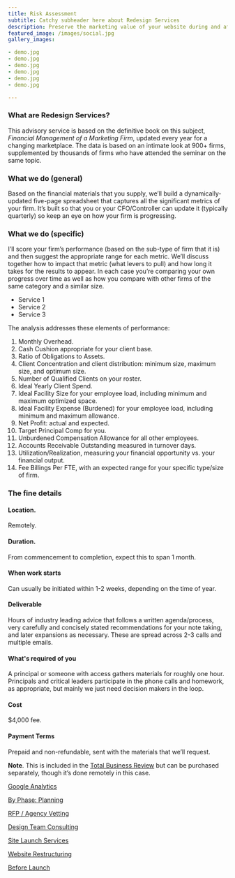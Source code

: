 ```yaml
---
title: Risk Assessment
subtitle: Catchy subheader here about Redesign Services
description: Preserve the marketing value of your website during and after the redesign process.
featured_image: /images/social.jpg
gallery_images:

- demo.jpg
- demo.jpg
- demo.jpg
- demo.jpg
- demo.jpg
- demo.jpg

---
```

### What are Redesign Services?

This advisory service is based on the definitive book on this subject, *Financial Management of a Marketing Firm*, updated every year for a changing marketplace. The data is based on an intimate look at 900+ firms, supplemented by thousands of firms who have attended the seminar on the same topic.

### What we do (general)

Based on the financial materials that you supply, we’ll build a dynamically-updated five-page spreadsheet that captures all the significant metrics of your firm. It’s built so that you or your CFO/Controller can update it (typically quarterly) so keep an eye on how your firm is progressing.

### What we do (specific)

I’ll score your firm’s performance (based on the sub-type of firm that it is) and then suggest the appropriate range for each metric. We’ll discuss together how to impact that metric (what levers to pull) and how long it takes for the results to appear. In each case you’re comparing your own progress over time as well as how you compare with other firms of the same category and a similar size.

- Service 1
- Service 2
- Service 3

The analysis addresses these elements of performance:

1. Monthly Overhead.
2. Cash Cushion appropriate for your client base.
3. Ratio of Obligations to Assets.
4. Client Concentration and client distribution: minimum size, maximum size, and optimum size.
5. Number of Qualified Clients on your roster.
6. Ideal Yearly Client Spend.
7. Ideal Facility Size for your employee load, including minimum and maximum optimized space.
8. Ideal Facility Expense (Burdened) for your employee load, including minimum and maximum allowance.
9. Net Profit: actual and expected.
10. Target Principal Comp for you.
11. Unburdened Compensation Allowance for all other employees.
12. Accounts Receivable Outstanding measured in turnover days.
13. Utilization/Realization, measuring your financial opportunity vs. your financial output.
14. Fee Billings Per FTE, with an expected range for your specific type/size of firm.

### The fine details

#### Location. 

Remotely.

#### Duration.

From commencement to completion, expect this to span 1 month.

#### When work starts

Can usually be initiated within 1-2 weeks, depending on the time of year.

#### Deliverable

Hours of industry leading advice that follows a written agenda/process, very carefully and concisely stated recommendations for your note taking, and later expansions as necessary. These are spread across 2-3 calls and multiple emails.

#### What's required of you

A principal or someone with access gathers materials for roughly one hour. Principals and critical leaders participate in the phone calls and homework, as appropriate, but mainly we just need decision makers in the loop.

#### Cost

$4,000 fee.

#### Payment Terms

Prepaid and non-refundable, sent with the materials that we’ll request.

**Note**. This is included in the [Total Business Review](https://www.davidcbaker.com/recourses-total-business-review/) but can be purchased separately, though it’s done remotely in this case.

[Google Analytics](https://www.notion.so/Google-Analytics-01f71a9491324ed2be0da2673f858496)

[By Phase: Planning](https://www.notion.so/By-Phase-Planning-f4ec8edb81914c689c7a5066b75122f4)

[RFP / Agency Vetting](https://www.notion.so/RFP-Agency-Vetting-423e652099a640b89e8b4c278dbf59f7)

[Design Team Consulting](https://www.notion.so/Design-Team-Consulting-7dfc1c9d009043debb09e4ac2977afe9)

[Site Launch Services](https://www.notion.so/Site-Launch-Services-f19215971e674d70a5c386dc156a7cb5)

[Website Restructuring](https://www.notion.so/Website-Restructuring-fcb17d016d8b4d17a7f93747cb5566a3)

[Before Launch](https://www.notion.so/Before-Launch-ee0f9b6636fd459a905c14e3b8f7ce31)

